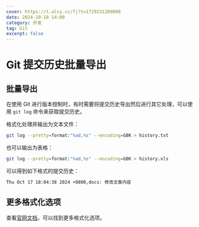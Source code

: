 ```yaml
---
cover: https://t.alcy.cc/fj?t=1729231200000
date: 2024-10-18 14:00
category: 开发
tag: Git
excerpt: false
---
```


# Git 提交历史批量导出

## 批量导出

在使用 Git 进行版本控制时，有时需要将提交历史导出然后进行其它处理，可以使用 `git log` 命令来获取提交历史。

格式化处理并输出为文本文件：

```sh
git log --pretty=format:"%ad,%s" --encoding=GBK > history.txt
```

也可以输出为表格：

```sh
git log --pretty=format:"%ad,%s" --encoding=GBK > history.xls
```

可以得到如下格式的提交历史：

```txt
Thu Oct 17 18:04:38 2024 +0800,docs: 修改文章内容
```

## 更多格式化选项

查看[官网文档](https://git-scm.com/book/zh/v2/Git-%E5%9F%BA%E7%A1%80-%E6%9F%A5%E7%9C%8B%E6%8F%90%E4%BA%A4%E5%8E%86%E5%8F%B2)，可以找到更多格式化选项。